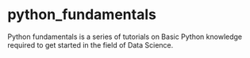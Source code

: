 # python_fundamentals
Python fundamentals is a series of tutorials on Basic Python knowledge required to get started in the field of Data Science.
